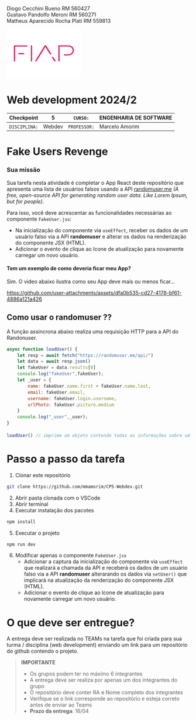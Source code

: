 Diogo Cecchini Bueno  RM 560427<br>
Gustavo Pandolfo Meroni  RM 560271<br>
Matheus Aparecido Rocha Plati  RM 559813

![](./fiap.png)

# Web development 2024/2


| Checkpoint        | 5      | ```CURSO:```     | ENGENHARIA DE SOFTWARE |
| ----------------- | ------ | ---------------- | ---------------------- |
| ```DISCIPLINA:``` | Webdev | ```PROFESSOR:``` | Marcelo Amorim         |

# Fake Users Revenge

### Sua missão

Sua tarefa nesta atividade é completar o App React deste repositório que apresenta uma lista de usuários falsos usando a API [randomuser.me](https://randomuser.me/) *(A free, open-source API for generating random user data. Like Lorem Ipsum, but for people)*.

Para isso, você deve acrescentar as funcionalidades necessárias ao componente ```FakeUser.jsx```:
* Na inicialização do componente via ```useEffect```, receber os dados de um usuário falso via a API **randomuser** e alterar os dados na renderização do componente JSX (HTML).
* Adicionar o evento de clique ao Icone de atualização para novamente carregar um novo usuário. 

#### Tem um exemplo de como deveria ficar meu App?

Sim. O video abaixo ilustra como seu App deve mais ou menos ficar...

https://github.com/user-attachments/assets/dfa0b535-cd27-4178-bf61-4886a121a426

## Como usar o randomuser ??

A função assíncrona abaixo realiza uma requisição HTTP para a API do Randonuser.

~~~js
async function loadUser() {
    let resp = await fetch("https://randomuser.me/api/")
    let data = await resp.json()
    let fakeUser = data.results[0]
    console.log("fakeUser",fakeUser);
    let _user = {
        name: fakeUser.name.first + fakeUser.name.last,
        email: fakeUser.email,
        username: fakeUser.login.username,
        urlPhoto: fakeUser.picture.medium
    }
    console.log("_user",_user);
}

loadUser() // imprime um objeto contendo todas as informações sobre um usuário e um objeto _user com apenas as informações necessárias
~~~

# Passo a passo da tarefa

1. Clonar este repositório
   
~~~bash
git clone https://github.com/mmamorim/CP5-Webdev.git
~~~

2. Abrir pasta clonada com o VSCode
3. Abrir terminal
4. Executar instalação dos pacotes

~~~bash
npm install
~~~

5. Executar o projeto

~~~bash
npm run dev
~~~

6. Modificar apenas o componente ```FakeUser.jsx```
   * Adicionar a captura da inicialização do componente via ```useEffect``` que realizará a chamada da API e receberá os dados de um usuário falso via a API **randomuser** alterarando os dados via ```setUser()``` que implicará na atualização da renderização do componente JSX (HTML).
   * Adicionar o evento de clique ao Icone de atualização para novamente carregar um novo usuário.  

# O que deve ser entregue?

A entrega deve ser realizada no TEAMs na tarefa que foi criada para sua turma / disciplina (web development) enviando um link para um repositório do github contendo o projeto.

> **IMPORTANTE**
> * Os grupos podem ter no máximo 6 integrantes
> * A entrega deve ser realiza por apenas um dos integrantes do grupo 
> * O repositório deve conter RA e Nome completo dos integrantes
> * Verifique se o link corresponde ao repositório e esteja correto antes de enviar ao Teams 
> * **Prazo da entrega**: 16/04 

